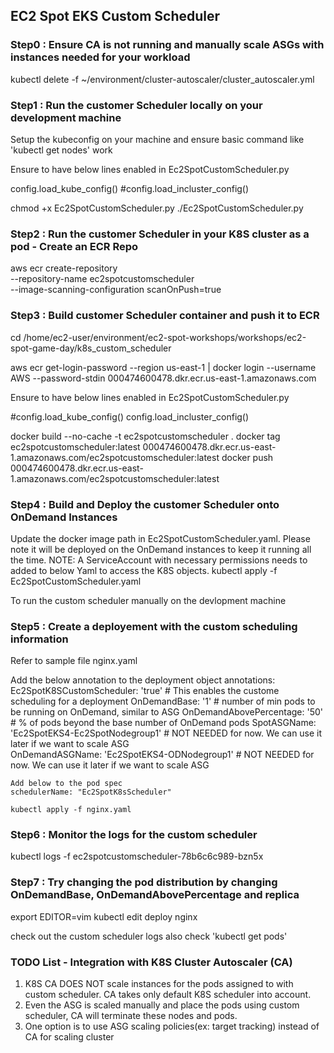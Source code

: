 ## EC2 Spot EKS Custom Scheduler


### Step0 :  Ensure CA is not running and manually scale ASGs with instances needed for your workload
 kubectl delete -f ~/environment/cluster-autoscaler/cluster_autoscaler.yml 

### Step1 :  Run the customer Scheduler locally on your development machine

Setup the kubeconfig on your machine and ensure basic command like 'kubectl get nodes' work

Ensure to have below lines enabled in Ec2SpotCustomScheduler.py

config.load_kube_config()
#config.load_incluster_config()

chmod +x Ec2SpotCustomScheduler.py
./Ec2SpotCustomScheduler.py

### Step2 :  Run the customer Scheduler in your K8S cluster as a pod - Create an ECR Repo

aws ecr create-repository \
    --repository-name ec2spotcustomscheduler \
    --image-scanning-configuration scanOnPush=true
    
### Step3 :  Build customer Scheduler container and push it to ECR

cd /home/ec2-user/environment/ec2-spot-workshops/workshops/ec2-spot-game-day/k8s_custom_scheduler

aws ecr get-login-password --region us-east-1 | docker login --username AWS --password-stdin 000474600478.dkr.ecr.us-east-1.amazonaws.com

Ensure to have below lines enabled in Ec2SpotCustomScheduler.py

#config.load_kube_config()
config.load_incluster_config()


docker build --no-cache -t ec2spotcustomscheduler .
docker tag ec2spotcustomscheduler:latest 000474600478.dkr.ecr.us-east-1.amazonaws.com/ec2spotcustomscheduler:latest
docker push 000474600478.dkr.ecr.us-east-1.amazonaws.com/ec2spotcustomscheduler:latest
 
### Step4 :  Build and Deploy the customer Scheduler onto OnDemand Instances
Update the docker image path in Ec2SpotCustomScheduler.yaml. Please note it will be deployed on the OnDemand instances to keep it running all the time.
NOTE: A ServiceAccount with necessary permissions needs to added to below Yaml to access the K8S objects.
kubectl apply  -f Ec2SpotCustomScheduler.yaml 

To run the custom scheduler manually on the devlopment machine
### Step5 :  Create a deployement with the custom scheduling information

Refer to sample file nginx.yaml

Add the below annotation to the deployment object
  annotations:
    Ec2SpotK8SCustomScheduler: 'true'  # This enables the custome scheduling for a deployment
    OnDemandBase: '1'  # number of min pods to be running on OnDemand, similar to ASG
    OnDemandAbovePercentage: '50' # % of pods beyond the base number of OnDemand pods
    SpotASGName: 'Ec2SpotEKS4-Ec2SpotNodegroup1' # NOT NEEDED for now. We can use it later if we want to scale ASG  
    OnDemandASGName: 'Ec2SpotEKS4-ODNodegroup1' # NOT NEEDED for now. We can use it later if we want to scale ASG  
    
    
    Add below to the pod spec 
    schedulerName: "Ec2SpotK8sScheduler"

    kubectl apply -f nginx.yaml
    

### Step6 : Monitor the logs for the custom scheduler
kubectl logs -f ec2spotcustomscheduler-78b6c6c989-bzn5x


### Step7 : Try changing the pod distribution by changing OnDemandBase, OnDemandAbovePercentage and replica

export EDITOR=vim
kubectl edit deploy nginx

check out the custom scheduler logs also check 'kubectl get pods'


### TODO List - Integration with K8S Cluster Autoscaler (CA)

1. K8S CA DOES NOT scale instances for the pods assigned to with custom scheduler. CA takes only default K8S scheduler into account.
2. Even the ASG is scaled manually and place the pods using custom scheduler, CA will terminate these nodes and pods.
3. One option is to use ASG scaling policies(ex: target tracking) instead of CA for scaling cluster

